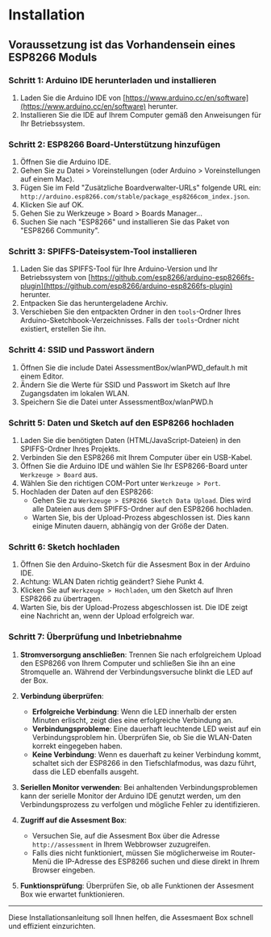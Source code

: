 # Installation
## Voraussetzung ist das Vorhandensein eines ESP8266 Moduls
### Schritt 1: Arduino IDE herunterladen und installieren
1. Laden Sie die Arduino IDE von [https://www.arduino.cc/en/software](https://www.arduino.cc/en/software) herunter.
2. Installieren Sie die IDE auf Ihrem Computer gemäß den Anweisungen für Ihr Betriebssystem.

### Schritt 2: ESP8266 Board-Unterstützung hinzufügen
1. Öffnen Sie die Arduino IDE.
2. Gehen Sie zu Datei > Voreinstellungen (oder Arduino > Voreinstellungen auf einem Mac).
3. Fügen Sie im Feld "Zusätzliche Boardverwalter-URLs" folgende URL ein: `http://arduino.esp8266.com/stable/package_esp8266com_index.json`.
4. Klicken Sie auf OK.
5. Gehen Sie zu Werkzeuge > Board > Boards Manager...
6. Suchen Sie nach "ESP8266" und installieren Sie das Paket von "ESP8266 Community".

### Schritt 3: SPIFFS-Dateisystem-Tool installieren
1. Laden Sie das SPIFFS-Tool für Ihre Arduino-Version und Ihr Betriebssystem von [https://github.com/esp8266/arduino-esp8266fs-plugin](https://github.com/esp8266/arduino-esp8266fs-plugin) herunter.
2. Entpacken Sie das heruntergeladene Archiv.
3. Verschieben Sie den entpackten Ordner in den `tools`-Ordner Ihres Arduino-Sketchbook-Verzeichnisses. Falls der `tools`-Ordner nicht existiert, erstellen Sie ihn.

### Schritt 4: SSID und Passwort ändern
1. Öffnen Sie die include Datei AssessmentBox/wlanPWD_default.h mit einem Editor.
2. Ändern Sie die Werte für SSID und Passwort im Sketch auf Ihre Zugangsdaten im lokalen WLAN.
3. Speichern Sie die Datei unter AssessmentBox/wlanPWD.h

### Schritt 5: Daten und Sketch auf den ESP8266 hochladen
1. Laden Sie die benötigten Daten (HTML/JavaScript-Dateien) in den SPIFFS-Ordner Ihres Projekts.
2. Verbinden Sie den ESP8266 mit Ihrem Computer über ein USB-Kabel.
3. Öffnen Sie die Arduino IDE und wählen Sie Ihr ESP8266-Board unter `Werkzeuge > Board` aus.
4. Wählen Sie den richtigen COM-Port unter `Werkzeuge > Port`.
5. Hochladen der Daten auf den ESP8266:
   - Gehen Sie zu `Werkzeuge > ESP8266 Sketch Data Upload`. Dies wird alle Dateien aus dem SPIFFS-Ordner auf den ESP8266 hochladen.
   - Warten Sie, bis der Upload-Prozess abgeschlossen ist. Dies kann einige Minuten dauern, abhängig von der Größe der Daten.

### Schritt 6: Sketch hochladen
1. Öffnen Sie den Arduino-Sketch für die Assesment Box in der Arduino IDE.
2. Achtung: WLAN Daten richtig geändert? Siehe Punkt 4.
3. Klicken Sie auf `Werkzeuge > Hochladen`, um den Sketch auf Ihren ESP8266 zu übertragen.
4. Warten Sie, bis der Upload-Prozess abgeschlossen ist. Die IDE zeigt eine Nachricht an, wenn der Upload erfolgreich war.

### Schritt 7: Überprüfung und Inbetriebnahme
1. **Stromversorgung anschließen**: Trennen Sie nach erfolgreichem Upload den ESP8266 von Ihrem Computer und schließen Sie ihn an eine Stromquelle an. Während der Verbindungsversuche blinkt die LED auf der Box.
   
2. **Verbindung überprüfen**:
   - **Erfolgreiche Verbindung**: Wenn die LED innerhalb der ersten Minuten erlischt, zeigt dies eine erfolgreiche Verbindung an.
   - **Verbindungsprobleme**: Eine dauerhaft leuchtende LED weist auf ein Verbindungsproblem hin. Überprüfen Sie, ob Sie die WLAN-Daten korrekt eingegeben haben.
   - **Keine Verbindung**: Wenn es dauerhaft zu keiner Verbindung kommt, schaltet sich der ESP8266 in den Tiefschlafmodus, was dazu führt, dass die LED ebenfalls ausgeht.

3. **Seriellen Monitor verwenden**: Bei anhaltenden Verbindungsproblemen kann der serielle Monitor der Arduino IDE genutzt werden, um den Verbindungsprozess zu verfolgen und mögliche Fehler zu identifizieren.

4. **Zugriff auf die Assesment Box**:
   - Versuchen Sie, auf die Assesment Box über die Adresse `http://assessment` in Ihrem Webbrowser zuzugreifen.
   - Falls dies nicht funktioniert, müssen Sie möglicherweise im Router-Menü die IP-Adresse des ESP8266 suchen und diese direkt in Ihrem Browser eingeben.

5. **Funktionsprüfung**: Überprüfen Sie, ob alle Funktionen der Assesment Box wie erwartet funktionieren.

---
Diese Installationsanleitung soll Ihnen helfen, die Assesmaent Box schnell und effizient einzurichten.
